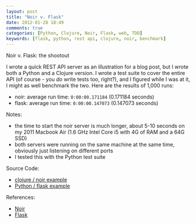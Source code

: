```yaml
---
layout: post
title: "Noir v. Flask"
date: 2012-01-28 18:49
comments: true
categories: [Python, Clojure, Noir, Flask, web, TDD]
keywords: [flask, python, rest api, clojure, noir, benchmark]
---
```


Noir v. Flask: the shootout

I wrote a quick REST API server as an illustration for a blog post, but
I wrote both a Python and a Clojure version. I wrote a test suite to
cover the entire API (of course - you *do* write tests too, right?),
and I figured while I was at it, I might as well benchmark the two. Here
are the results of 1,000 runs:

* noir: average run time: `0:00:00.171184` (0.171184 seconds)
* flask: average run time: `0:00:00.147073` (0.147073 seconds)

Notes:

* the time to start the noir server is much longer, about 5-10 seconds
on my 2011 Macbook Air (1.6 GHz Intel Core i5 with 4G of RAM and a 64G
SSD)
* both servers were running on the same machine at the same time,
obviously just listening on different ports
* I tested this with the Python test suite

Source Code:

* [clojure / noir example](https://github.com/kisom/clj_web_service)
* [Python / flask example](https://bitbucket.org/kisom/py_web_service)

References:

* [Noir](http://www.webnoir.org)
* [Flask](http://flask.pocoo.org/)




